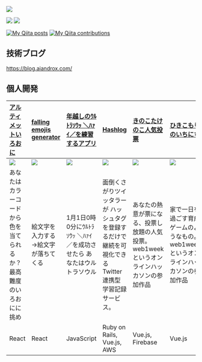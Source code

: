 ![](https://github-profile-summary-cards.vercel.app/api/cards/profile-details?username=aiandrox&theme=nord_dark)

![](https://github-profile-summary-cards.vercel.app/api/cards/stats?username=aiandrox&theme=nord_dark)
![](https://github-profile-summary-cards.vercel.app/api/cards/most-commit-language?username=aiandrox&theme=nord_dark)

[![My Qiita posts](https://qiita-badge.apiapi.app/s/aiandrox/posts.svg)](http://qiita.com/aiandrox)
[![My Qiita contributions](https://qiita-badge.apiapi.app/s/aiandrox/contributions.svg)](http://qiita.com/aiandrox)


## 技術ブログ
https://blog.aiandrox.com/

## 個人開発

| [アルティメットいろおに](https://ultimate-colortag.vercel.app/) | [falling emojis generator](https://aiandrox.github.io/emoji-typing/) | [年越しのｳﾙﾄﾗｿｳｯ ＼ﾊｧｲ／を練習するアプリ](https://aiandrox.github.io/ultra_timer/) | [Hashlog](https://hashlog.work) | [きのこたけのこ人気投票](https://like-ranking.web.app) | [ひきこもりのいちにち](https://aiandrox.github.io/hikikomori_oneday/) |
| :---------- | :-------- | :---------- | :----------- | :-------------- | :------------ |
| <img src="https://blog.aiandrox.com/images/showcase/ultimate-colortag.png"> | <img src="https://blog.aiandrox.com/images/showcase/falling-emojis-generator.png"> | <img src="https://blog.aiandrox.com/images/showcase/ultra_timer.png"> | <img src="https://github.com/aiandrox/portfolio_site/blob/master/static/images/showcase/hashlog.png"> | <img src="https://github.com/aiandrox/portfolio_site/blob/master/static/images/showcase/kinokotakenoko.png"> | <img src="https://github.com/aiandrox/portfolio_site/blob/master/static/images/showcase/hikikomori.png"> |
| あなたはカラーコードから色を当てられるか？ 最高難度のいろおにに挑め | 絵文字を入力する→絵文字が落ちてくる | 1月1日0時0分にｳﾙﾄﾗｿｳｯ ＼ﾊｧｲ／を成功させたら あなたはウルトラソウル | 面倒くさがりツイッタラーが ハッシュタグを登録するだけで継続を可視化できる Twitter連携型 学習記録サービス。 | あなたの熱意が票になる、投票し放題の人気投票。<br>web1weekというオンラインハッカソンの参加作品   | 家で一日を過ごす育成ゲームのようなもの。<br>web1weekというオンラインハッカソンの参加作品 |
| React | React | JavaScript | Ruby on Rails, Vue.js, AWS  | Vue.js, Firebase | Vue.js |

